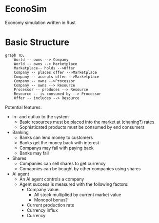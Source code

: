 # EconoSim

Economy simulation written in Rust

# Basic Structure

```mermaid
graph TD;
    World -- owns --> Company
    World -- owns --> Marketplace
    Marketplace-- holds -->Offer
    Company -- places offer -->Marketplace
    Company -- accepts offer -->Marketplace
    Company -- owns -->Processor
    Company -- owns --> Resource
    Processor -- produces --> Resource
    Resource -- is consumed by --> Processor
    Offer -- includes --> Resource
```

Potential features:

- In- and outlux to the system
  - Basic resources must be placed into the market at (chaning?) rates
  - Sophisticated products must be consumed by end consumers
- Banking
  - Banks can lend money to customers
  - Banks get the money back with interest
  - Companys may fail with paying back
  - Banks may fail
- Shares
  - Companies can sell shares to get currency
  - Comapnies can be bought by other companies using shares
- AI agent
  - An AI agent controls a company
  - Agent success is measured with the following factors:
    - Company value:
      - All stock multiplied by current market value
      - Monopol bonus?
    - Current production rate
    - Currency influx
    - Currency

